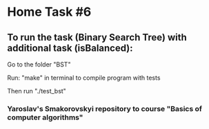 # Home Task #6
## To run the task (Binary Search Tree) with additional task (isBalanced):

Go to the folder "BST"

Run: "make" in terminal to compile program with tests

Then run "./test_bst"

### Yaroslav's Smakorovskyi repository to course "Basics of computer algorithms" 